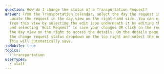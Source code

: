 ```yaml
---
question: How do I change the status of a Transportation Request?
answer: From the Transportation calendar, select the day the request is on.
  Locate the request in the day view on the right-hand side. You can either edit
  from this view by selecting the edit icon underneath it by editing the status
  and selecting 'Edit Request' to save your changes OR click on the request from
  the day view on the right to access the details. On the details page, select
  the change request status dropdown on the top right and select the new status.
  This will automatically save.
isMobile: true
topics:
  - transportation
userTypes:
  - staff
---
```

